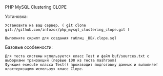 
PHP MySQL Clustering CLOPE

Установка:

    Установите на ваш сервер. ( git clone git://github.com/infozor/php_mysql_clustering_clope.git )

    Выполните скрипт для создания таблиц _DB/.clope.sql

Базовые особенности:

    Для теста системы используется класс Test и файл buf/sources.txt с выборками транзакций (первые 100 из теста mashroom)
    Функция execute класса Test() производит подготовку данных и выполняет кластеризацию используя класс Clope.
    
